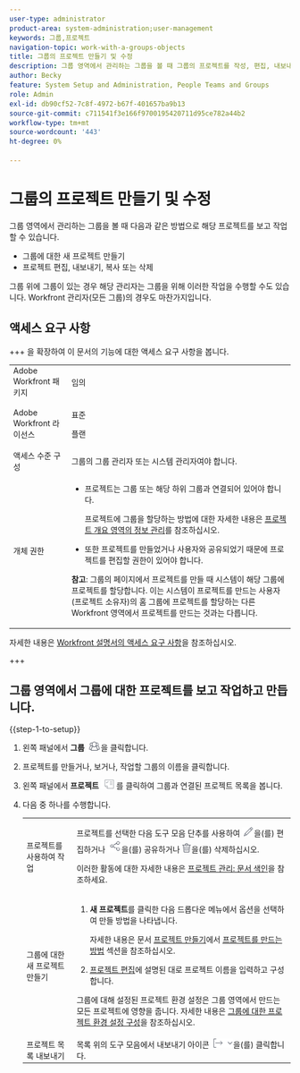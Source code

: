 ```yaml
---
user-type: administrator
product-area: system-administration;user-management
keywords: 그룹,프로젝트
navigation-topic: work-with-a-groups-objects
title: 그룹의 프로젝트 만들기 및 수정
description: 그룹 영역에서 관리하는 그룹을 볼 때 그룹의 프로젝트를 작성, 편집, 내보내기, 복사 및 삭제할 수 있습니다.
author: Becky
feature: System Setup and Administration, People Teams and Groups
role: Admin
exl-id: db90cf52-7c8f-4972-b67f-401657ba9b13
source-git-commit: c711541f3e166f9700195420711d95ce782a44b2
workflow-type: tm+mt
source-wordcount: '443'
ht-degree: 0%

---
```


# 그룹의 프로젝트 만들기 및 수정

그룹 영역에서 관리하는 그룹을 볼 때 다음과 같은 방법으로 해당 프로젝트를 보고 작업할 수 있습니다.

* 그룹에 대한 새 프로젝트 만들기
* 프로젝트 편집, 내보내기, 복사 또는 삭제

그룹 위에 그룹이 있는 경우 해당 관리자는 그룹을 위해 이러한 작업을 수행할 수도 있습니다. Workfront 관리자(모든 그룹)의 경우도 마찬가지입니다.

## 액세스 요구 사항

+++ 을 확장하여 이 문서의 기능에 대한 액세스 요구 사항을 봅니다.

<table style="table-layout:auto"> 
 <col> 
 <col> 
 <tbody> 
  <tr> 
   <td>Adobe Workfront 패키지</td> 
   <td><p>임의</p></td> 
  </tr> 
  <tr> 
   <td>Adobe Workfront 라이선스</td> 
   <td><p>표준</p>
       <p>플랜</p></td>
  </tr>
  <tr>
   <td>액세스 수준 구성</td> 
   <td>그룹의 그룹 관리자 또는 시스템 관리자여야 합니다.</td>
  </tr>
  <tr> 
   <td>개체 권한</td>
   <td> 
    <ul> 
     <li> <p>프로젝트는 그룹 또는 해당 하위 그룹과 연결되어 있어야 합니다. </p> <p>프로젝트에 그룹을 할당하는 방법에 대한 자세한 내용은 <a href="../../../manage-work/projects/manage-projects/understand-project-overview-area.md" class="MCXref xref">프로젝트 개요 영역의 정보 관리</a>를 참조하십시오.</p> </li> 
     <li> <p>또한 프로젝트를 만들었거나 사용자와 공유되었기 때문에 프로젝트를 편집할 권한이 있어야 합니다.</p></li> 
    </ul>
    <p><b>참고</b>: 그룹의 페이지에서 프로젝트를 만들 때 시스템이 해당 그룹에 프로젝트를 할당합니다. 이는 시스템이 프로젝트를 만드는 사용자(프로젝트 소유자)의 홈 그룹에 프로젝트를 할당하는 다른 Workfront 영역에서 프로젝트를 만드는 것과는 다릅니다.</p> </td>
  </tr>
 </tbody> 
</table>

자세한 내용은 [Workfront 설명서의 액세스 요구 사항](/help/quicksilver/administration-and-setup/add-users/access-levels-and-object-permissions/access-level-requirements-in-documentation.md)을 참조하십시오.

+++

## 그룹 영역에서 그룹에 대한 프로젝트를 보고 작업하고 만듭니다.

{{step-1-to-setup}}

1. 왼쪽 패널에서 **그룹** ![그룹](assets/groups-icon.png)을 클릭합니다.

1. 프로젝트를 만들거나, 보거나, 작업할 그룹의 이름을 클릭합니다.
1. 왼쪽 패널에서 **프로젝트** ![주 메뉴의 프로젝트](assets/projects-in-main-menu.png)를 클릭하여 그룹과 연결된 프로젝트 목록을 봅니다.

1. 다음 중 하나를 수행합니다.

   <table style="table-layout:auto"> 
    <col> 
    <col> 
    <tbody> 
     <tr> 
      <td role="rowheader"> <p>프로젝트를 사용하여 작업</p> </td> 
      <td> <p>프로젝트를 선택한 다음 도구 모음 단추를 사용하여 <img src="assets/edit-icon.png">을(를) 편집하거나 <img src="assets/share-icon.png">을(를) 공유하거나 <img src="assets/delete.png">을(를) 삭제하십시오.</p> <p>이러한 활동에 대한 자세한 내용은 <a href="../../../manage-work/projects/manage-projects/manage-projects-overview.md" class="MCXref xref">프로젝트 관리: 문서 색인</a>을 참조하세요.</p> </td> 
     </tr> 
     <tr> 
      <td role="rowheader"> <p>그룹에 대한 새 프로젝트 만들기</p> </td> 
      <td> 
       <ol> 
        <li value="1"> <p><strong>새 프로젝트</strong>를 클릭한 다음 드롭다운 메뉴에서 옵션을 선택하여 만들 방법을 나타냅니다. </p> <p>자세한 내용은 문서 <a href="../../../manage-work/projects/create-projects/create-project.md#ways-to-create-projects" class="MCXref xref">프로젝트 만들기</a>에서 <a href="../../../manage-work/projects/create-projects/create-project.md" class="MCXref xref">프로젝트를 만드는 방법</a> 섹션을 참조하십시오.</p> </li> 
        <li value="2"><a href="../../../manage-work/projects/manage-projects/edit-projects.md" class="MCXref xref">프로젝트 편집</a>에 설명된 대로 프로젝트 이름을 입력하고 구성합니다.</li> 
       </ol> <p> 그룹에 대해 설정된 프로젝트 환경 설정은 그룹 영역에서 만드는 모든 프로젝트에 영향을 줍니다. 자세한 내용은 <a href="../../../administration-and-setup/manage-groups/create-and-manage-groups/configure-project-preferences-group.md" class="MCXref xref">그룹에 대한 프로젝트 환경 설정 구성</a>을 참조하십시오.</p> </td> 
     </tr> 
     <tr> 
      <td role="rowheader">프로젝트 목록 내보내기</td> 
      <td>목록 위의 도구 모음에서 내보내기 아이콘 <img src="assets/export.png">을(를) 클릭합니다.</td> 
     </tr> 
    </tbody> 
   </table>
